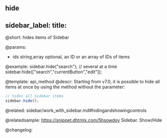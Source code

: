 hide
---
sidebar_label: 
title: 
---          

@short: hides items of Sidebar


@params:
- ids 		string,array		optional, an ID or an array of IDs of items



@example:
sidebar.hide("search");
// several at a time
sidebar.hide(["search","currentButton","edit"]);


@template: api_method
@descr:
Starting from v7.0, it is possible to hide all items at once by using the method without the parameter:

~~~js
// hides all Sidebar items
sidebar.hide();
~~~


@related: sidebar/work_with_sidebar.md#hidingandshowingcontrols


@relatedsample:
https://snippet.dhtmlx.com/5hsowdoy	Sidebar. Show/Hide

@changelog:


